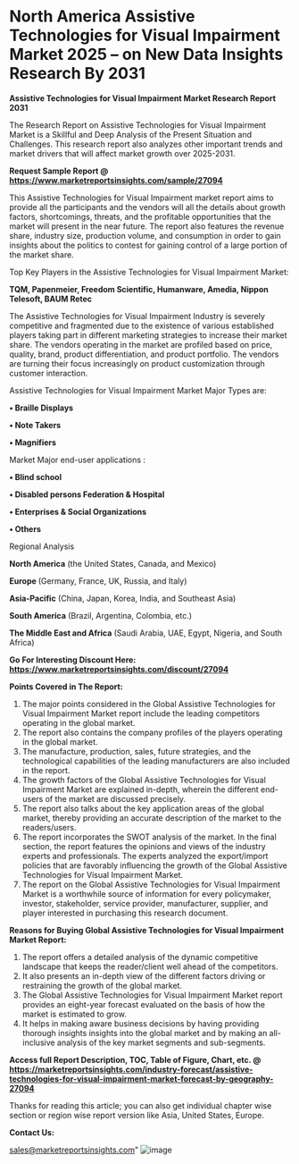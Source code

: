  # North America Assistive Technologies for Visual Impairment Market 2025 – on New Data Insights Research By 2031

<strong>Assistive Technologies for Visual Impairment Market Research Report 2031</strong>

The Research Report on Assistive Technologies for Visual Impairment Market is a Skillful and Deep Analysis of the Present Situation and Challenges. This research report also analyzes other important trends and market drivers that will affect market growth over 2025-2031.

<strong>Request Sample Report @ <a href=https://www.marketreportsinsights.com/sample/27094>https://www.marketreportsinsights.com/sample/27094</a></strong>

This Assistive Technologies for Visual Impairment market report aims to provide all the participants and the vendors will all the details about growth factors, shortcomings, threats, and the profitable opportunities that the market will present in the near future. The report also features the revenue share, industry size, production volume, and consumption in order to gain insights about the politics to contest for gaining control of a large portion of the market share.

Top Key Players in the Assistive Technologies for Visual Impairment Market:

<strong>TQM, Papenmeier, Freedom Scientific, Humanware, Amedia, Nippon Telesoft, BAUM Retec</strong>

The Assistive Technologies for Visual Impairment Industry is severely competitive and fragmented due to the existence of various established players taking part in different marketing strategies to increase their market share. The vendors operating in the market are profiled based on price, quality, brand, product differentiation, and product portfolio. The vendors are turning their focus increasingly on product customization through customer interaction.

Assistive Technologies for Visual Impairment Market Major Types are:

<strong>• Braille Displays

• Note Takers

• Magnifiers</strong>

Market Major end-user applications :

<strong>• Blind school

• Disabled persons Federation & Hospital

• Enterprises & Social Organizations

• Others</strong>

Regional Analysis

</u><strong><b>North America</b></strong> (the United States, Canada, and Mexico)

<strong><b>Europe </b></strong>(Germany, France, UK, Russia, and Italy)

<strong><b>Asia-Pacific</b></strong> (China, Japan, Korea, India, and Southeast Asia)

<strong><b>South America</b></strong> (Brazil, Argentina, Colombia, etc.)

<strong><b>The Middle East and Africa</b></strong> (Saudi Arabia, UAE, Egypt, Nigeria, and South Africa)

<strong>Go For Interesting Discount Here: <a href=https://www.marketreportsinsights.com/discount/27094>https://www.marketreportsinsights.com/discount/27094</a></strong>

<strong>Points Covered in The Report:</strong>
<ol>
  <li>The major points considered in the Global Assistive Technologies for Visual Impairment Market report include the leading competitors operating in the global market.</li>
  <li>The report also contains the company profiles of the players operating in the global market.</li>
  <li>The manufacture, production, sales, future strategies, and the technological capabilities of the leading manufacturers are also included in the report.</li>
  <li>The growth factors of the Global Assistive Technologies for Visual Impairment Market are explained in-depth, wherein the different end-users of the market are discussed precisely.</li>
  <li>The report also talks about the key application areas of the global market, thereby providing an accurate description of the market to the readers/users.</li>
  <li>The report incorporates the SWOT analysis of the market. In the final section, the report features the opinions and views of the industry experts and professionals. The experts analyzed the export/import policies that are favorably influencing the growth of the Global Assistive Technologies for Visual Impairment Market.</li>
  <li>The report on the Global Assistive Technologies for Visual Impairment Market is a worthwhile source of information for every policymaker, investor, stakeholder, service provider, manufacturer, supplier, and player interested in purchasing this research document.</li>
</ol>
<strong>Reasons for Buying Global Assistive Technologies for Visual Impairment Market Report:</strong>

<ol>
  <li>The report offers a detailed analysis of the dynamic competitive landscape that keeps the reader/client well ahead of the competitors.</li>
  <li>It also presents an in-depth view of the different factors driving or restraining the growth of the global market.</li>
  <li>The Global Assistive Technologies for Visual Impairment Market report provides an eight-year forecast evaluated on the basis of how the market is estimated to grow.</li>
  <li>It helps in making aware business decisions by having providing thorough insights insights into the global market and by making an all-inclusive analysis of the key market segments and sub-segments.</li>
</ol>
<strong>Access full Report Description, TOC, Table of Figure, Chart, etc. @ <a href=https://marketreportsinsights.com/industry-forecast/assistive-technologies-for-visual-impairment-market-forecast-by-geography-27094>https://marketreportsinsights.com/industry-forecast/assistive-technologies-for-visual-impairment-market-forecast-by-geography-27094</a></strong>


Thanks for reading this article; you can also get individual chapter wise section or region wise report version like Asia, United States, Europe.

<strong>Contact Us:</strong>

sales@marketreportsinsights.com"
![image](https://github.com/user-attachments/assets/be22d739-c7d1-4671-adb5-2640b99e9b29)
